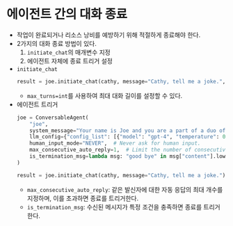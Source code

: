 # 에이전트 간의 대화 종료
- 작업이 완료되거나 리소스 낭비를 예방하기 위해 적절하게 종료해야 한다.
- 2가지의 대화 종료 방법이 있다.
    1. ```initiate_chat```의 매개변수 지정
    2. 에이전트 자체에 종료 트리거 설정
- ```initiate_chat```
    ```python
    result = joe.initiate_chat(cathy, message="Cathy, tell me a joke.", max_turns=2)
    ```
    - ```max_turns=int```를 사용하여 최대 대화 길이를 설정할 수 있다.
- 에이전트 트리거
    ```python
    joe = ConversableAgent(
        "joe",
        system_message="Your name is Joe and you are a part of a duo of comedians.",
        llm_config={"config_list": [{"model": "gpt-4", "temperature": 0.7, "api_key": os.environ.get("OPENAI_API_KEY")}]},
        human_input_mode="NEVER",  # Never ask for human input.
        max_consecutive_auto_reply=1,  # Limit the number of consecutive auto-replies.
        is_termination_msg=lambda msg: "good bye" in msg["content"].lower(),
    )

    result = joe.initiate_chat(cathy, message="Cathy, tell me a joke.")
    ```
    - ```max_consecutive_auto_reply```: 같은 발신자에 대한 자동 응답의 최대 개수를 지정하며, 이를 초과하면 종료를 트리거한다.
    - ```is_termination_msg```: 수신된 메시지가 특정 조건을 충족하면 종료를 트리거한다.
